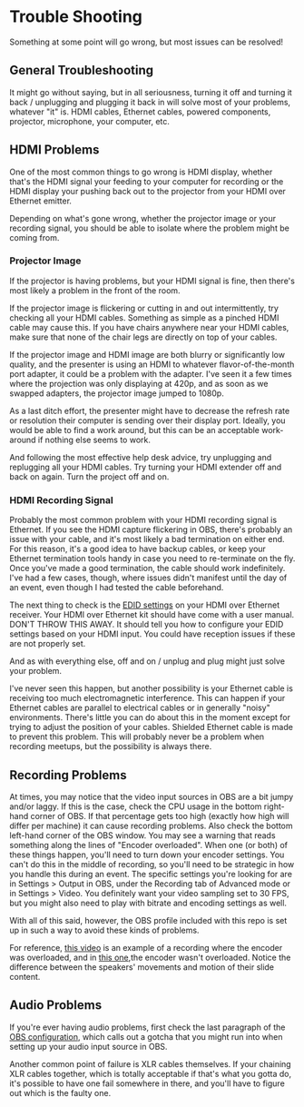 # Trouble Shooting

Something at some point will go wrong, but most issues can be resolved!

## General Troubleshooting

It might go without saying, but in all seriousness, turning it off and turning it back / unplugging and plugging it back in will solve most of your problems, whatever "it" is. HDMI cables, Ethernet cables, powered components, projector, microphone, your computer, etc.

## HDMI Problems

One of the most common things to go wrong is HDMI display, whether that's the HDMI signal your feeding to your computer for recording or the HDMI display your pushing back out to the projector from your HDMI over Ethernet emitter.

Depending on what's gone wrong, whether the projector image or your recording signal, you should be able to isolate where the problem might be coming from.

### Projector Image

If the projector is having problems, but your HDMI signal is fine, then there's most likely a problem in the front of the room.

If the projector image is flickering or cutting in and out intermittently, try checking all your HDMI cables. Something as simple as a pinched HDMI cable may cause this. If you have chairs anywhere near your HDMI cables, make sure that none of the chair legs are directly on top of your cables.

If the projector image and HDMI image are both blurry or significantly low quality, and the presenter is using an HDMI to whatever flavor-of-the-month port adapter, it could be a problem with the adapter. I've seen it a few times where the projection was only displaying at 420p, and as soon as we swapped adapters, the projector image jumped to 1080p.

As a last ditch effort, the presenter might have to decrease the refresh rate or resolution their computer is sending over their display port. Ideally, you would be able to find a work around, but this can be an acceptable work-around if nothing else seems to work.

And following the most effective help desk advice, try unplugging and replugging all your HDMI cables. Try turning your HDMI extender off and back on again. Turn the project off and on.

### HDMI Recording Signal

Probably the most common problem with your HDMI recording signal is Ethernet. If you see the HDMI capture flickering in OBS, there's probably an issue with your cable, and it's most likely a bad termination on either end. For this reason, it's a good idea to have backup cables, or keep your Ethernet termination tools handy in case you need to re-terminate on the fly. Once you've made a good termination, the cable should work indefinitely. I've had a few cases, though, where issues didn't manifest until the day of an event, even though I had tested the cable beforehand.

The next thing to check is the [EDID settings](https://en.wikipedia.org/wiki/Extended_Display_Identification_Data) on your HDMI over Ethernet receiver. Your HDMI over Ethernet kit should have come with a user manual. DON'T THROW THIS AWAY. It should tell you how to configure your EDID settings based on your HDMI input. You could have reception issues if these are not properly set.

And as with everything else, off and on / unplug and plug might just solve your problem.

I've never seen this happen, but another possibility is your Ethernet cable is receiving too much electromagnetic interference. This can happen if your Ethernet cables are parallel to electrical cables or in generally "noisy" environments. There's little you can do about this in the moment except for trying to adjust the position of your cables. Shielded Ethernet cable is made to prevent this problem. This will probably never be a problem when recording meetups, but the possibility is always there.

## Recording Problems

At times, you may notice that the video input sources in OBS are a bit jumpy and/or laggy. If this is the case, check the CPU usage in the bottom right-hand corner of OBS. If that percentage gets too high (exactly how high will differ per machine) it can cause recording problems. Also check the bottom left-hand corner of the OBS window. You may see a warning that reads something along the lines of "Encoder overloaded". When one (or both) of these things happen, you'll need to turn down your encoder settings. You can't do this in the middle of recording, so you'll need to be strategic in how you handle this during an event. The specific settings you're looking for are in Settings > Output in OBS, under the Recording tab of Advanced mode or in Settings > Video. You definitely want your video sampling set to 30 FPS, but you might also need to play with bitrate and encoding settings as well.

With all of this said, however, the OBS profile included with this repo is set up in such a way to avoid these kinds of problems.

For reference, [this video](https://www.youtube.com/watch?v=Je0Eh8j5RSQ&t=215s) is an example of a recording where the encoder was overloaded, and in [this one](https://www.youtube.com/watch?v=MJBpLzxDh6c&t=328s),the encoder wasn't overloaded. Notice the difference between the speakers' movements and motion of their slide content.

## Audio Problems

If you're ever having audio problems, first check the last paragraph of the [OBS configuration](./obs-configuration.md), which calls out a gotcha that you might run into when setting up your audio input source in OBS.

Another common point of failure is XLR cables themselves. If your chaining XLR cables together, which is totally acceptable if that's what you gotta do, it's possible to have one fail somewhere in there, and you'll have to figure out which is the faulty one.
